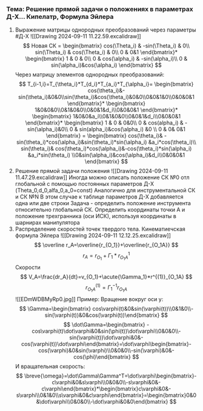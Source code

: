 ### **Тема: Решение прямой задачи о положениях в параметрах Д-Х... Кипелатр, Формула Эйлера**
  1. Выражение матрицы однородных преобразований через параметры #Д-Х
       ![[Drawing 2024-09-11 11.22.59.excalidraw]]
$$
Новая СК = \begin{bmatrix}  
cos(\Theta_i) & -sin(\Theta_i) & 0\\  
sin(\Theta_i) & cos(\Theta_i) & 0\\ 0 & 0&1   
\end{bmatrix}*
\begin{bmatrix}  
1 & 0 & 0\\  
0 & cos(\alpha_i) & -sin(\alpha_i)\\ 0 & sin(\alpha_i)&cos(\alpha_i)   
\end{bmatrix}
$$
Через матрицу элементов однородных преобразований:
$$
T_{i-1,i}=T_{\theta_i}*T_{d_i}*T_{a_i}*T_{\alpha_i}=
\begin{bmatrix} cos(\theta_i)&-sin(\theta_i)&0&0\\sin(\theta_i)&cos(\theta_i)&0&0\\0&0&1&0\\0&0&0&1 \end{bmatrix}*
\begin{bmatrix} 
1&0&0&0\\0&1&0&0\\0&0&1&d_i\\0&0&0&1 \end{bmatrix}*
\begin{bmatrix} 
1&0&0&a_i\\0&1&0&0\\0&0&1&d_i\\0&0&0&1 \end{bmatrix}*
\begin{bmatrix}  
1 & 0 & 0&0\\  
0 & cos(alpha_i) & -sin(\alpha_i)&0\\ 
0 & sin(alpha_i)&cos(\alpha_i)  &0 \\ 
0 & 0& 0&1
\end{bmatrix}
=
\begin{bmatrix} cos(\theta_i)& -sin(\theta_i)*cos(\alpha_i)&sin(\theta_i)*sin(\alpha_i) &a_i*cos(\theta_i)\\ sin(\theta_i)& cos(\theta_i)*cos(\alpha_i)&-cos(\theta_i)*sin(\alpha_i) &a_i*sin(\theta_i)  \\0&sin(\alpha_i)&cos(\alpha_i)&d_i\\0&0&0&1 \end{bmatrix}
$$
 2. Решение прямой задачи положения
 ![[Drawing 2024-09-11 11.47.29.excalidraw]]
 Иногда можно описать положение СК №0 отл глобальной с помощью постоянных параметров Д-Х (Theta_0,d_0,alfa_0,a_0=const)
 Аналогично для инструментальной СК и СК №N
 В этом случае к таблице параметров Д-Х добавляется одна или две строки
 Задача - определить положение инструмента относительно глобальной СК. Определить координаты точки А и положение трехгранника (оси ИСК), используя координаты в шарнирах манипулятора
 3. Распределение скоростей точек твердого тела. Кинематиечская формула Эйлера
 ![[Drawing 2024-09-11 12.12.25.excalidraw]]
 $$
 \overline r_A=\overline{r_{O_1}}+\overline{r_{O_1A}}
$$
$$
r_A=r_{O_1}+\Gamma_1*r^1_{O_1A}
$$
 Скорости
 $$
 V_A=\frac{dr_A}{dt}=v_{O_1}+\acute{\Gamma_1}*r^{(1)}_{O_1A}
$$
$$
r^{(1)}_{O_1A}=\Gamma^{-1}_1r_{O_1A}
$$
![[EDmWDBMyRp0.jpg]]
Пример: Вращение вокруг оси y:
$$
\Gamma=\begin{bmatrix} cos\varphi(t)&0&sin(\varphi(t))\\0&1&0\\-sin(\varphi(t))&0&cos(\varphi(t))\end{bmatrix}
$$
$$
\dot\Gamma=\begin{bmatrix} -cos\varphi(t)\dot\varphi&0&sin(\phi(t))\dot\varphi\\0&0&0\\-sin(\varphi(t))\dot\varphi&0&-cos(\varphi(t))\dot\varphi\end{bmatrix}=\dot\varphi\begin{bmatrix}-cos(\varphi)&0&sin(\varphi)\\0&0&0\\-sin(\varphi)&0&-cos(\phi)\end{bmatrix}
$$
И вращательная скорость:
$$
\breve{\omega}=\dot\Gamma\Gamma^T=\dot\varphi\begin{bmatrix}-c\varphi&0&s\varphi\\0&0&0\\-s\varphi&0&-c\varphi\end{bmatrix}*\begin{bmatrix}c\varphi&0&-s\varphi\\0&1&0\\s\varphi&0&c\varphi\end{bmatrix}=\begin{bmatrix}0&0&\dot\varphi\\0&0&0\\-\dot\varphi&0&0\end{bmatrix}
$$